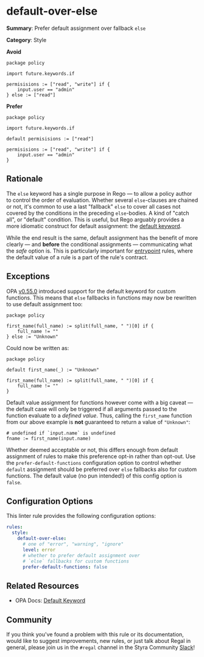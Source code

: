 # default-over-else

**Summary**: Prefer default assignment over fallback `else`

**Category**: Style

**Avoid**
```rego
package policy

import future.keywords.if

permisisions := ["read", "write"] if {
    input.user == "admin"
} else := ["read"]
```

**Prefer**
```rego
package policy

import future.keywords.if

default permisisions := ["read"]

permisisions := ["read", "write"] if {
    input.user == "admin"
}
```

## Rationale

The `else` keyword has a single purpose in Rego — to allow a policy author to control the order of evaluation. Whether
several `else`-clauses are chained or not, it's common to use a last "fallback" `else` to cover all cases not covered by
the conditions in the preceding `else`-bodies. A kind of "catch all", or "default" condition. This is useful, but Rego
arguably provides a more idiomatic construct for default assignment: the
[default keyword](https://www.openpolicyagent.org/docs/latest/policy-language/#default-keyword).

While the end result is the same, default assignment has the benefit of more clearly — and **before** the conditional
assignments — communicating what the *safe* option is. This is particularly important for
[entrypoint](https://docs.styra.com/regal/rules/idiomatic/no-defined-entrypoint) rules, where the
default value of a rule is a part of the rule's contract.

## Exceptions

OPA [v0.55.0](https://github.com/open-policy-agent/opa/releases/tag/v0.55.0) introduced support for the default keyword
for custom functions. This means that `else` fallbacks in functions may now be rewritten to use default assignment too:

```rego
package policy

first_name(full_name) := split(full_name, " ")[0] if {
    full_name != ""
} else := "Unknown"
```

Could now be written as:

```rego
package policy

default first_name(_) := "Unknown"

first_name(full_name) := split(full_name, " ")[0] if {
    full_name != ""
}
```

Default value assignment for functions however come with a big caveat — the default case will only be triggered if all
arguments passed to the function evaluate to a *defined value*. Thus, calling the `first_name` function from our above
example is **not** guaranteed to return a value of `"Unknown"`:

```rego
# undefined if `input.name` is undefined
fname := first_name(input.name)
```

Whether deemed acceptable or not, this differs enough from default assignment of rules to make this preference opt-in 
rather than opt-out. Use the `prefer-default-functions` configuration option to control whether `default` assignment
should be preferred over `else` fallbacks also for custom functions. The default value (no pun intended!) of this config
option is `false`.

## Configuration Options

This linter rule provides the following configuration options:

```yaml
rules:
  style:
    default-over-else:
      # one of "error", "warning", "ignore"
      level: error
      # whether to prefer default assignment over
      # `else` fallbacks for custom functions
      prefer-default-functions: false
```

## Related Resources

- OPA Docs: [Default Keyword](https://www.openpolicyagent.org/docs/latest/policy-language/#default-keyword)

## Community

If you think you've found a problem with this rule or its documentation, would like to suggest improvements, new rules,
or just talk about Regal in general, please join us in the `#regal` channel in the Styra Community
[Slack](https://communityinviter.com/apps/styracommunity/signup)!
